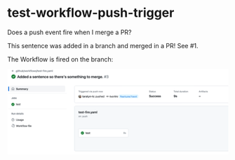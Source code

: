 # test-workflow-push-trigger
Does a push event fire when I merge a PR?

This sentence was added in a branch and merged in a PR! See #1.

The Workflow is fired on the branch:

![Workflow fires on branch.](images/on-branch-workflow-is-fired.png)
